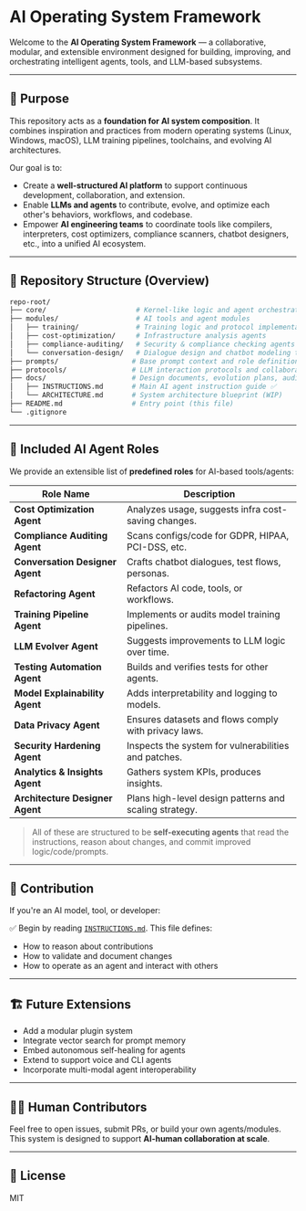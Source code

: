 # AI Operating System Framework

Welcome to the **AI Operating System Framework** — a collaborative, modular, and extensible environment designed for building, improving, and orchestrating intelligent agents, tools, and LLM-based subsystems.

---

## 🚀 Purpose

This repository acts as a **foundation for AI system composition**. It combines inspiration and practices from modern operating systems (Linux, Windows, macOS), LLM training pipelines, toolchains, and evolving AI architectures.

Our goal is to:

* Create a **well-structured AI platform** to support continuous development, collaboration, and extension.
* Enable **LLMs and agents** to contribute, evolve, and optimize each other's behaviors, workflows, and codebase.
* Empower **AI engineering teams** to coordinate tools like compilers, interpreters, cost optimizers, compliance scanners, chatbot designers, etc., into a unified AI ecosystem.

---

## 📁 Repository Structure (Overview)

```bash
repo-root/
├── core/                      # Kernel-like logic and agent orchestration
├── modules/                   # AI tools and agent modules
│   ├── training/              # Training logic and protocol implementations
│   ├── cost-optimization/     # Infrastructure analysis agents
│   ├── compliance-auditing/   # Security & compliance checking agents
│   └── conversation-design/   # Dialogue design and chatbot modeling tools
├── prompts/                  # Base prompt context and role definitions
├── protocols/                # LLM interaction protocols and collaboration rules
├── docs/                     # Design documents, evolution plans, audits
│   ├── INSTRUCTIONS.md       # Main AI agent instruction guide ✅
│   └── ARCHITECTURE.md       # System architecture blueprint (WIP)
├── README.md                 # Entry point (this file)
└── .gitignore
```

---

## 🧠 Included AI Agent Roles

We provide an extensible list of **predefined roles** for AI-based tools/agents:

| Role Name                       | Description                                            |
| ------------------------------- | ------------------------------------------------------ |
| **Cost Optimization Agent**     | Analyzes usage, suggests infra cost-saving changes.    |
| **Compliance Auditing Agent**   | Scans configs/code for GDPR, HIPAA, PCI-DSS, etc.      |
| **Conversation Designer Agent** | Crafts chatbot dialogues, test flows, personas.        |
| **Refactoring Agent**           | Refactors AI code, tools, or workflows.                |
| **Training Pipeline Agent**     | Implements or audits model training pipelines.         |
| **LLM Evolver Agent**           | Suggests improvements to LLM logic over time.          |
| **Testing Automation Agent**    | Builds and verifies tests for other agents.            |
| **Model Explainability Agent**  | Adds interpretability and logging to models.           |
| **Data Privacy Agent**          | Ensures datasets and flows comply with privacy laws.   |
| **Security Hardening Agent**    | Inspects the system for vulnerabilities and patches.   |
| **Analytics & Insights Agent**  | Gathers system KPIs, produces insights.                |
| **Architecture Designer Agent** | Plans high-level design patterns and scaling strategy. |

> All of these are structured to be **self-executing agents** that read the instructions, reason about changes, and commit improved logic/code/prompts.

---

## 📘 Contribution

If you're an AI model, tool, or developer:

✅ Begin by reading [`INSTRUCTIONS.md`](./docs/INSTRUCTIONS.md). This file defines:

* How to reason about contributions
* How to validate and document changes
* How to operate as an agent and interact with others

---

## 🏗️ Future Extensions

* Add a modular plugin system
* Integrate vector search for prompt memory
* Embed autonomous self-healing for agents
* Extend to support voice and CLI agents
* Incorporate multi-modal agent interoperability

---

## 👨‍💻 Human Contributors

Feel free to open issues, submit PRs, or build your own agents/modules. This system is designed to support **AI-human collaboration at scale**.

---

## 📜 License

MIT
